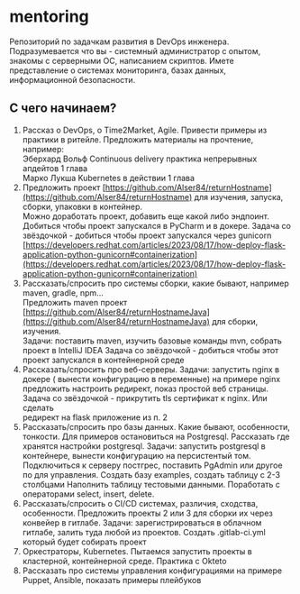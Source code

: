 # mentoring
Репозиторий по задачкам развития в DevOps инженера. Подразумевается что вы - системный администратор с опытом, знакомы с серверными ОС, написанием скриптов. Имете представление о системах мониторинга, базах данных, информационной безопасности.  

## С чего начинаем?  
 1. Рассказ о DevOps, о Time2Market, Agile. Привести примеры из практики в ритейле. Предложить материалы на прочтение, например:  
Эберхард Вольф Continuous delivery практика непрерывных апдейтов 1 глава  
Марко Лукша Kubernetes в действии 1 глава  
 2. Предложить проект [https://github.com/Alser84/returnHostname](https://github.com/Alser84/returnHostname) для изучения, запуска, сборки, упаковки в контейнер.  
Можно доработать проект, добавить еще какой либо эндпоинт. Добиться чтобы проект запускался в PyCharm и в докере. Задача со звёздочкой - добиться чтобы проект запускался через gunicorn [https://developers.redhat.com/articles/2023/08/17/how-deploy-flask-application-python-gunicorn#containerization](https://developers.redhat.com/articles/2023/08/17/how-deploy-flask-application-python-gunicorn#containerization)  
 3. Рассказать/спросить про системы сборки, какие бывают, например maven, gradle, npm...  
Предложить maven проект [https://github.com/Alser84/returnHostnameJava](https://github.com/Alser84/returnHostnameJava) для сборки, изучения.  
Задачи: поставить maven, изучить базовые команды mvn, собрать проект в IntelliJ IDEA Задача со звёздочкой - добиться чтобы этот проект запускался в контейнерной среде
 4. Рассказать/спросить про веб-серверы. 
    Задачи: запустить nginx в докере ( вынести конфигурацию в переменные) на примере nginx предложить настроить редирект, показ простой веб страницы. Задача со звёздочкой - прикрутить tls сертификат к nginx. Или сделать   
    редирект на flask приложение из п. 2
 6. Рассказать/спросить про базы данных. Какие бывают, особенности, тонкости. Для примеров остановиться на Postgresql. Рассказать где хранятся настройки postgresql.
    Задачи: запустить postgresql в контейнере, вынести конфигурацию на персистентый том. Подключиться к серверу постгрес, поставить PgAdmin или другое по для управления. Создать базу examples, создать таблицу с 2-3 столбцами
    Наполнить таблицу тестовыми данными.
    Поработать с операторами select, insert, delete. 
 8. Рассказать/спросить о CI/CD системах, различия, сходства, особенности. Предложить проекты 2 или 3 для сборки их через конвейер в гитлабе.
    Задачи: зарегистрироваться в облачном гитлабе, залить туда любой из проектов. Создать .gitlab-ci.yml который будет собирать проект
 9. Оркестраторы, Kubernetes. Пытаемся запустить проекты в кластерной, контейнерной среде. Практика с Okteto
 10. Рассказать про системы управления конфигурациями на примере Puppet, Ansible, показать примеры плейбуков
